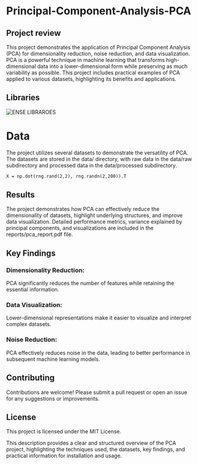# Principal-Component-Analysis-PCA

## Project review
This project demonstrates the application of Principal Component Analysis (PCA) for dimensionality reduction, noise reduction, and data visualization. PCA is a powerful technique in machine learning that transforms high-dimensional data into a lower-dimensional form while preserving as much variability as possible. This project includes practical examples of PCA applied to various datasets, highlighting its benefits and applications.

## Libraries
![ENSE LIBRAROES](https://github.com/adepel80/Principal-Component-Analysis-PCA-/assets/123180341/bab0218f-05ff-43f9-b5bc-ba289e149312)


# Data
The project utilizes several datasets to demonstrate the versatility of PCA. The datasets are stored in the data/ directory, with raw data in the data/raw subdirectory and processed data in the data/processed subdirectory.

``` rng = np.random.RandomState(1)
X = np.dot(rng.rand(2,2), rng.randn(2,200)).T
```

## Results
The project demonstrates how PCA can effectively reduce the dimensionality of datasets, highlight underlying structures, and improve data visualization. Detailed performance metrics, variance explained by principal components, and visualizations are included in the reports/pca_report.pdf file.

## Key Findings
### Dimensionality Reduction:
PCA significantly reduces the number of features while retaining the essential information.
### Data Visualization: 
Lower-dimensional representations make it easier to visualize and interpret complex datasets.
### Noise Reduction:
PCA effectively reduces noise in the data, leading to better performance in subsequent machine learning models.

## Contributing
Contributions are welcome! Please submit a pull request or open an issue for any suggestions or improvements.

## License
This project is licensed under the MIT License.

This description provides a clear and structured overview of the PCA project, highlighting the techniques used, the datasets, key findings, and practical information for installation and usage.
